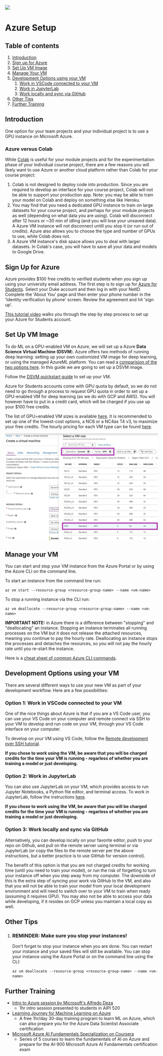 ![](https://storage.googleapis.com/aipi_datasets/Duke-AIPI-Logo.png)

# Azure Setup

## Table of contents

1. [Introduction](#introduction)
2. [Sign up for Azure](#sign-up-for-azure)
3. [Set Up VM Image](#set-up-vm-image)
4. [Manage Your VM](#manage-your-vm)
4. [Development Options using your VM](#development-options-using-your-vm)
    1. [Work in VSCode connected to your VM](#option-1-work-in-vscode-connected-to-your-vm)
    2. [Work in JupyterLab](#option-2-work-in-jupyterlab)
    3. [Work locally and sync via GitHub](#option-3-work-locally-and-sync-via-github)
8. [Other Tips](#other-tips)  
9. [Further Training](#further-training)
    

## Introduction

One option for your team projects and your individual project is to use a GPU instance on Microsoft Azure. 

### Azure versus Colab

While [Colab](https://research.google.com/colaboratory/faq.html) is useful for your module projects and for the experimentation phase of your individual course project, there are a few reasons you will likely want to use Azure or another cloud platform rather than Colab for your course project:  
 1) Colab is not designed to deploy code into production.  Since you are required to develop an interface for your course project, Colab will not be able to support your production app.  Note: you may be able to train your model on Colab and deploy on something else like Heroku.  
 2) You may find that you need a dedicated GPU instance to train on large datasets for your course project, and perhaps for your module projects as well (depending on what data you are using).  Colab will disconnect after 12 hours or ~30 min of idling (and you will lose your unsaved data). A Azure VM instance will not disconnect untill you stop it (or run out of credits).  Azure also allows you to choose the type and number of GPUs to use, while Colab does not.
 3) A Azure VM instance's disk space allows you to deal with larger datasets. In Colab's case, you will have to save all your data and models to Google Drive.

## Sign Up for Azure
Azure provides $100 free credits to verified students when you sign up using your university email address.  The first step is to sign up for [Azure for Students](https://signup.azure.com/studentverification?offerType=1&correlationId=2279b21a2f344b4a9b51ab1b5b6ba481).  Select your Duke account and then log in with your NetID.  Complete the 'About You' page and then enter your phone number in the 'Identity verification by phone' screen.  Review the agreement and hit 'sign up'.  

[This tutorial video](https://www.youtube.com/watch?v=XLxqbEsJ7_I) walks you through the step by step process to set up your Azure for Students account.

## Set Up VM Image
To do ML on a GPU-enabled VM on Azure, we will set up a Azure **Data Science Virtual Machine (DSVM**).  Azure offers two methods of running deep learning: setting up your own customized VM image for deep learning, or using the managed AzureML platform.  You can read a [comparision of the two options here](https://docs.microsoft.com/en-us/azure/machine-learning/data-science-virtual-machine/overview).  In this guide we are going to set up a DSVM image.

Follow the [DSVM quickstart guide](https://docs.microsoft.com/en-us/azure/machine-learning/data-science-virtual-machine/dsvm-ubuntu-intro) to set up your VM.

Azure for Students accounts come with GPU quota by default, so we do not need to go through a process to request GPU quota in order to set up a GPU-enabled VM for deep learning (as we do with GCP and AWS).  You will however have to put in a credit card, which will be charged if you use up your $100 free credits.

The list of GPU=enabled VM sizes is available [here](https://docs.microsoft.com/en-us/azure/virtual-machines/sizes-gpu).  It is recommended to set up one of the lowest-cost options, a NC6 or a NC4as T4 v3, to maximize your free credits.  The hourly pricing for each VM type can be found [here](https://azure.microsoft.com/en-us/pricing/details/machine-learning/#pricing).

![](.img/azure_vm.jpeg)

## Manage your VM
You can start and stop your VM instance from the Azure Portal or by using the Azure CLI on the command line.

To start an instance from the command line run: 
```
az vm start --resource-group <resource-group-name> --name <vm-name>
```
To stop a running instance via the CLI run:
```
az vm deallocate --resource-group <resource-group-name> --name <vm-name>
```

**IMPORTANT NOTE:** in Azure there is a difference between "stopping" and "deallocating" an instance.  Stopping an instance terminates all running processes on the VM but it does not release the attached resources, meaning you continue to pay the hourly rate.  Deallocating an instance stops the processes and detaches the resources, so you will not pay the hourly rate until you re-start the instance.

Here is a [cheat sheet of common Azure CLI commands](https://docs.microsoft.com/en-us/azure/virtual-machines/linux/cli-manage).

## Development Options using your VM
There are several different ways to use your new VM as part of your development workflow.  Here are a few possibilities:

### Option 1: Work in VSCode connected to your VM
One of the nice things about Azure is that if you are a VS Code user, you can use your VS Code on your computer and remote connect via SSH to your VM to develop and run code on your VM, through your VS Code interface on your computer.

To develop on your VM using VS Code, follow the [Remote development over SSH tutorial](https://code.visualstudio.com/docs/remote/ssh-tutorial).

**If you chose to work using the VM, be aware that you will be charged credits for the time your VM is running - regarless of whether you are training a model or just developing.** 

### Option 2: Work in JupyterLab
You can also use JupyterLab on your VM, which provides access to run Jupyter Notebooks, a Python file editor, and terminal access. To work in JupyterLab, follow the instructions [here](https://code.visualstudio.com/docs/remote/ssh-tutorial).

**If you chose to work using the VM, be aware that you will be charged credits for the time your VM is running - regarless of whether you are training a model or just developing.** 

### Option 3: Work locally and sync via GitHub
Alternatively, you can develop locally on your favorite editor, push to your repo on Github, and pull on the remote server using terminal or via JupyterLab (or copy the files to the remote server per the above instructions, but a better practice is to use GitHub for version control).

The benefit of this option is that you are not charged credits for working time (until you need to train your model), or run the risk of forgetting to turn your instance off when you step away from my computer.  The downside of this is the extra step of syncing your work via GitHub to the VM, and also that you will not be able to train your model from your local development environment and will need to switch over to your VM to train when ready (assuming it requires GPU).  You may also not be able to access your data while developing, if it resides on GCP unless you maintain a local copy as well.

## Other Tips
1) ### REMINDER: Make sure you stop your instances!
    Don't forget to stop your instance when you are done. You can restart your instance and your saved files will still be available.  You can stop your instance using the Azure Portal or on the command line using the CLI: 
    ```
    az vm deallocate --resource-group <resource-group-name> --name <vm-name>
    ```


## Further Training
- [Intro to Azure session by Microsoft's Alfredo Deza](https://duke.zoom.us/rec/play/rBr7_1y3VOxhp54LwM1aylPzcexMHr3Z83HDLbpPWrNdH5uHP6dBwulvyHgFMtiLonscdX9FQDtCd3kC.EzLULTyThz3GUpmd?continueMode=true&_x_zm_rtaid=kT4qo1VkS9akVqxg6Jr1Ew.1641172555387.fc9bc47a0470452208ff8baa8f3833ec&_x_zm_rhtaid=636)  
    - 1hr intro session presented to students in AIPI 520  
- [Learning Journey for Machine Learning on Azure](https://azure.microsoft.com/mediahandler/files/resourcefiles/ml-learning-journey/Learning%20Journey%20for%20Machine%20Learning%20on%20Azure%20-%2020210208.pdf)  
    - A free 1hr/day 30-day training program to learn ML on Azure, which can also prepare you for the Azure Data Scientist Associate certification  
- [Microsoft Azure AI Fundamentals Specialization on Coursera](https://www.coursera.org/specializations/microsoft-azure-ai-900-ai-fundamentals)  
    - Series of 5 courses to learn the fundamentals of AI on Azure and prepare for the AI-900 Microsoft Azure AI Fundamentals certification exam